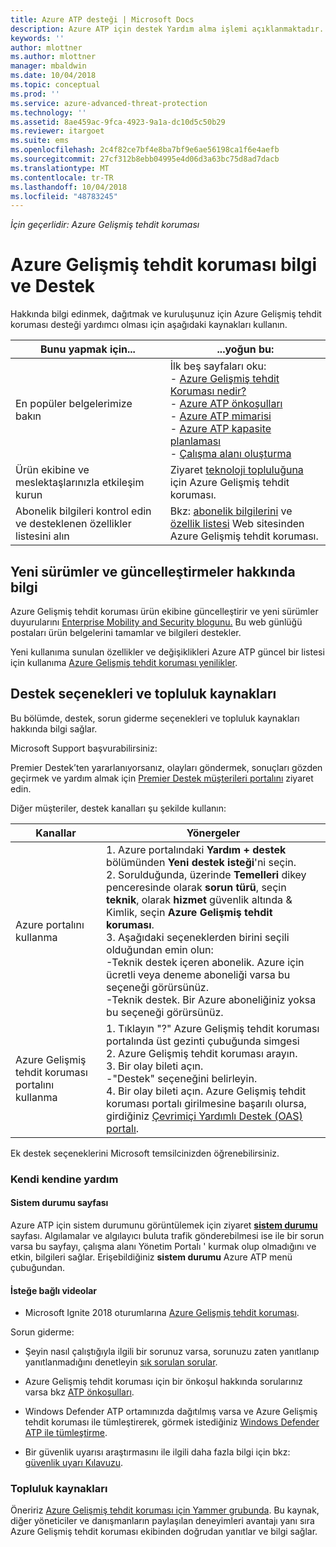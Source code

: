 ```yaml
---
title: Azure ATP desteği | Microsoft Docs
description: Azure ATP için destek Yardım alma işlemi açıklanmaktadır.
keywords: ''
author: mlottner
ms.author: mlottner
manager: mbaldwin
ms.date: 10/04/2018
ms.topic: conceptual
ms.prod: ''
ms.service: azure-advanced-threat-protection
ms.technology: ''
ms.assetid: 8ae459ac-9fca-4923-9a1a-dc10d5c50b29
ms.reviewer: itargoet
ms.suite: ems
ms.openlocfilehash: 2c4f82ce7bf4e8ba7bf9e6ae56198ca1f6e4aefb
ms.sourcegitcommit: 27cf312b8ebb04995e4d06d3a63bc75d8ad7dacb
ms.translationtype: MT
ms.contentlocale: tr-TR
ms.lasthandoff: 10/04/2018
ms.locfileid: "48783245"
---
```

*İçin geçerlidir: Azure Gelişmiş tehdit koruması*


# <a name="azure-advanced-threat-protection-information-and-support"></a>Azure Gelişmiş tehdit koruması bilgi ve Destek 


Hakkında bilgi edinmek, dağıtmak ve kuruluşunuz için Azure Gelişmiş tehdit koruması desteği yardımcı olması için aşağıdaki kaynakları kullanın.

|Bunu yapmak için...|...yoğun bu:|
|----|----|
|En popüler belgelerimize bakın|İlk beş sayfaları oku:<br>- [Azure Gelişmiş tehdit Koruması nedir?](what-is-atp.md)<br>- [Azure ATP önkoşulları](atp-prerequisites.md)<br>- [Azure ATP mimarisi](atp-architecture.md)<br>- [Azure ATP kapasite planlaması](atp-capacity-planning.md)<br>- [Çalışma alanı oluşturma](install-atp-step1.md)|
|Ürün ekibine ve meslektaşlarınızla etkileşim kurun|Ziyaret [teknoloji topluluğuna](https://techcommunity.microsoft.com/t5/Azure-Advanced-Threat-Protection/bd-p/AzureAdvancedThreatProtection) için Azure Gelişmiş tehdit koruması.|
|Abonelik bilgileri kontrol edin ve desteklenen özellikler listesini alın|Bkz: [abonelik bilgilerini](https://www.microsoft.com/cloud-platform/azure-information-protection-pricing) ve [özellik listesi](https://www.microsoft.com/cloud-platform/azure-information-protection-features) Web sitesinden Azure Gelişmiş tehdit koruması.|

## <a name="information-about-new-releases-and-updates"></a>Yeni sürümler ve güncelleştirmeler hakkında bilgi

Azure Gelişmiş tehdit koruması ürün ekibine güncelleştirir ve yeni sürümler duyurularını [Enterprise Mobility and Security blogunu.](https://cloudblogs.microsoft.com/enterprisemobility/author/microsoft-advanced-threat-analytics-team/)
Bu web günlüğü postaları ürün belgelerini tamamlar ve bilgileri destekler.

Yeni kullanıma sunulan özellikler ve değişiklikleri Azure ATP güncel bir listesi için kullanıma [Azure Gelişmiş tehdit koruması yenilikler](atp-whats-new.md).

## <a name="support-options-and-community-resources"></a>Destek seçenekleri ve topluluk kaynakları

Bu bölümde, destek, sorun giderme seçenekleri ve topluluk kaynakları hakkında bilgi sağlar.

Microsoft Support başvurabilirsiniz:

Premier Destek’ten yararlanıyorsanız, olayları göndermek, sonuçları gözden geçirmek ve yardım almak için [Premier Destek müşterileri portalını](https://premier.microsoft.com/) ziyaret edin.

Diğer müşteriler, destek kanalları şu şekilde kullanın:

| Kanallar|Yönergeler|
|------|-----|
|Azure portalını kullanma|1. Azure portalındaki **Yardım + destek** bölümünden **Yeni destek isteği**'ni seçin. <br>2. Sorulduğunda, üzerinde **Temelleri** dikey penceresinde olarak **sorun türü**, seçin **teknik**, olarak **hizmet** güvenlik altında & Kimlik, seçin **Azure Gelişmiş tehdit koruması**. <br>3. Aşağıdaki seçeneklerden birini seçili olduğundan emin olun:<br>-Teknik destek içeren abonelik. Azure için ücretli veya deneme aboneliği varsa bu seçeneği görürsünüz.<br>-Teknik destek. Bir Azure aboneliğiniz yoksa bu seçeneği görürsünüz.|
|Azure Gelişmiş tehdit koruması portalını kullanma| 1. Tıklayın "?" Azure Gelişmiş tehdit koruması portalında üst gezinti çubuğunda simgesi<br>2. Azure Gelişmiş tehdit koruması arayın.<br>3. Bir olay bileti açın.<br>-"Destek" seçeneğini belirleyin.<br>4. Bir olay bileti açın. Azure Gelişmiş tehdit koruması portalı girilmesine başarılı olursa, girdiğiniz [Çevrimiçi Yardımlı Destek (OAS) portalı](https://support.microsoft.com/assistedsupportproducts). |

Ek destek seçeneklerini Microsoft temsilcinizden öğrenebilirsiniz.

### <a name="self-help"></a>Kendi kendine yardım

#### <a name="system-status-page"></a>Sistem durumu sayfası 

Azure ATP için sistem durumunu görüntülemek için ziyaret [ **sistem durumu** ](https://health.atp.azure.com/) sayfası. Algılamalar ve algılayıcı buluta trafik gönderebilmesi ise ile bir sorun varsa bu sayfayı, çalışma alanı Yönetim Portalı ' kurmak olup olmadığını ve etkin, bilgileri sağlar. Erişebildiğiniz **sistem durumu** Azure ATP menü çubuğundan.

#### <a name="on-demand-videos"></a>İsteğe bağlı videolar

- Microsoft Ignite 2018 oturumlarına [Azure Gelişmiş tehdit koruması](https://myignite.techcommunity.microsoft.com/sessions?t=%257B%2522from%2522%253A%25222018-09-23T08%253A00%253A00-04%253A00%2522%252C%2522to%2522%253A%25222018-09-28T19%253A00%253A00-04%253A00%2522%257D&q=azure%2520advanced%2520threat%2520protection#ignite-html-anchor).

Sorun giderme:

- Şeyin nasıl çalıştığıyla ilgili bir sorunuz varsa, sorunuzu zaten yanıtlanıp yanıtlanmadığını denetleyin [sık sorulan sorular](atp-technical-faq.md).

- Azure Gelişmiş tehdit koruması için bir önkoşul hakkında sorularınız varsa bkz [ATP önkoşulları](atp-prerequisites.md).

- Windows Defender ATP ortamınızda dağıtılmış varsa ve Azure Gelişmiş tehdit koruması ile tümleştirerek, görmek istediğiniz [Windows Defender ATP ile tümleştirme](integrate-wd-atp.md).

- Bir güvenlik uyarısı araştırmasını ile ilgili daha fazla bilgi için bkz: [güvenlik uyarı Kılavuzu](suspicious-activity-guide.md).

### <a name="community-resources"></a>Topluluk kaynakları

Öneririz [Azure Gelişmiş tehdit koruması için Yammer grubunda](https://www.yammer.com/AskIPTeam). Bu kaynak, diğer yöneticiler ve danışmanların paylaşılan deneyimleri avantajı yanı sıra Azure Gelişmiş tehdit koruması ekibinden doğrudan yanıtlar ve bilgi sağlar.

